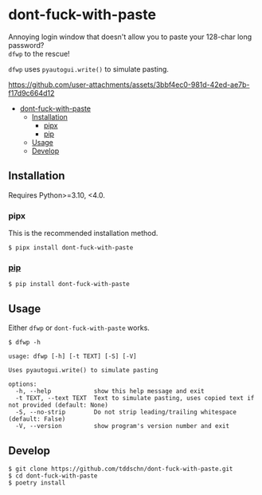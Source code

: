 # dont-fuck-with-paste

Annoying login window that doesn't allow you to paste your 128-char long password?  
`dfwp` to the rescue!

`dfwp` uses `pyautogui.write()` to simulate pasting.

https://github.com/user-attachments/assets/3bbf4ec0-981d-42ed-ae7b-f17d9c664d12

- [dont-fuck-with-paste](#dont-fuck-with-paste)
  - [Installation](#installation)
    - [pipx](#pipx)
    - [pip](#pip)
  - [Usage](#usage)
  - [Develop](#develop)

## Installation

Requires Python>=3.10, <4.0.

### pipx

This is the recommended installation method.

```
$ pipx install dont-fuck-with-paste
```

### [pip](https://pypi.org/project/dont-fuck-with-paste/)

```
$ pip install dont-fuck-with-paste
```

## Usage

Either `dfwp` or `dont-fuck-with-paste` works.

```plain
$ dfwp -h

usage: dfwp [-h] [-t TEXT] [-S] [-V]

Uses pyautogui.write() to simulate pasting

options:
  -h, --help            show this help message and exit
  -t TEXT, --text TEXT  Text to simulate pasting, uses copied text if not provided (default: None)
  -S, --no-strip        Do not strip leading/trailing whitespace (default: False)
  -V, --version         show program's version number and exit
```

## Develop

```
$ git clone https://github.com/tddschn/dont-fuck-with-paste.git
$ cd dont-fuck-with-paste
$ poetry install
```